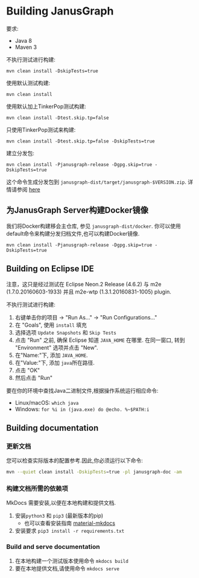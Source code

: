 # Building JanusGraph

要求:

* Java 8
* Maven 3

不执行测试进行构建:

```
mvn clean install -DskipTests=true
```

使用默认测试构建:

```
mvn clean install
```

使用默认加上TinkerPop测试构建:

```
mvn clean install -Dtest.skip.tp=false
```

只使用TinkerPop测试来构建:

```
mvn clean install -Dtest.skip.tp=false -DskipTests=true
```

建立分发包:

```
mvn clean install -Pjanusgraph-release -Dgpg.skip=true -DskipTests=true
```

这个命令生成分发包到 `janusgraph-dist/target/janusgraph-$VERSION.zip`.
详情请参阅 [here](janusgraph-dist/README.md#building-zip-archives)

## 为JanusGraph Server构建Docker镜像

我们将Docker构建移会主仓库, 参见 `janusgraph-dist/docker`. 你可以使用default命令来构建分发归档文件,也可以构建Docker镜像.

```
mvn clean install -Pjanusgraph-release -Dgpg.skip=true -DskipTests=true
```

## Building on Eclipse IDE

注意，这只是经过测试在 Eclipse Neon.2 Release (4.6.2) 与 m2e (1.7.0.20160603-1933) 并且 m2e-wtp (1.3.1.20160831-1005) plugin.

不执行测试进行构建:

1. 右键单击你的项目 -> "Run As..." -> "Run Configurations..."
2. 在 "Goals", 使用 `install` 填充
3. 选择选项 `Update Snapshots` 和 `Skip Tests`
4. 点击 "Run" 之前, 确保 Eclipse 知道 `JAVA_HOME` 在哪里. 在同一窗口, 转到 "Environment" 选项并点击 "New".
5. 在"Name:"下, 添加 `JAVA_HOME`.
6. 在"Value:"下, 添加 `java`所在路径.
7. 点击 "OK"
8. 然后点击 "Run"

要在你的环境中查找Java二进制文件,根据操作系统运行相应命令:

* Linux/macOS: `which java`
* Windows: `for %i in (java.exe) do @echo. %~$PATH:i`

## Building documentation

### 更新文档

您可以检查实际版本的配置参考.因此,你必须运行以下命令:

```bash
mvn --quiet clean install -DskipTests=true -pl janusgraph-doc -am
```

### 构建文档所需的依赖项

MkDocs 需要安装,以便在本地构建和提供文档.

1. 安装`python3` 和 `pip3` (最新版本的pip)
   * 也可以查看安装指南 [material-mkdocs](https://squidfunk.github.io/mkdocs-material/getting-started/)
2. 安装要求 `pip3 install -r requirements.txt`

### Build and serve documentation

1. 在本地构建一个测试版本使用命令 `mkdocs build`
2. 要在本地提供文档,请使用命令 `mkdocs serve`
